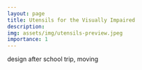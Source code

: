 ```yaml
---
layout: page
title: Utensils for the Visually Impaired
description: 
img: assets/img/utensils-preview.jpeg
importance: 1
---
```


design after school trip, moving